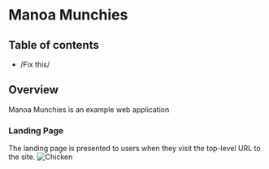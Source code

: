 # Manoa Munchies

## Table of contents

* /Fix this/

## Overview

Manoa Munchies is an example web application

### Landing Page

The landing page is presented to users when they visit the top-level URL to the site.
<img src="https://www.google.com/url?sa=i&url=https%3A%2F%2Fwww.britannica.com%2Fanimal%2Fchicken&psig=AOvVaw1VjjZeTiiaaG9eGZmKCtQ_&ust=1699682345609000&source=images&cd=vfe&ved=0CBIQjRxqFwoTCKCM7rnguIIDFQAAAAAdAAAAABAE" alt="Chicken">
